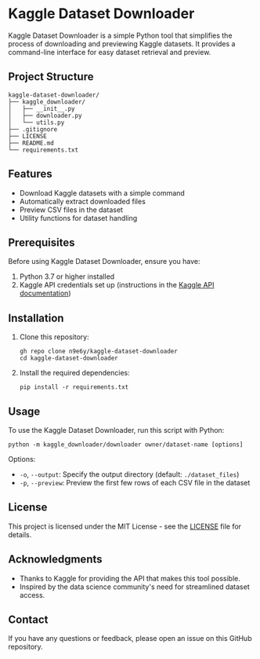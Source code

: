 # Kaggle Dataset Downloader

Kaggle Dataset Downloader is a simple Python tool that simplifies the process of downloading and previewing Kaggle datasets. It provides a command-line interface for easy dataset retrieval and preview.

## Project Structure

```
kaggle-dataset-downloader/
├── kaggle_downloader/
│   ├── __init__.py
│   ├── downloader.py
│   └── utils.py
├── .gitignore
├── LICENSE
├── README.md
└── requirements.txt
```

## Features

- Download Kaggle datasets with a simple command
- Automatically extract downloaded files
- Preview CSV files in the dataset
- Utility functions for dataset handling

## Prerequisites

Before using Kaggle Dataset Downloader, ensure you have:

1. Python 3.7 or higher installed
2. Kaggle API credentials set up (instructions in the [Kaggle API documentation](https://github.com/Kaggle/kaggle-api#api-credentials))

## Installation

1. Clone this repository:
   ```
   gh repo clone n9e6y/kaggle-dataset-downloader
   cd kaggle-dataset-downloader
   ```

2. Install the required dependencies:
   ```
   pip install -r requirements.txt
   ```

## Usage

To use the Kaggle Dataset Downloader, run this script with Python:

```
python -m kaggle_downloader/downloader owner/dataset-name [options]
```

Options:
- `-o`, `--output`: Specify the output directory (default: `./dataset_files`)
- `-p`, `--preview`: Preview the first few rows of each CSV file in the dataset


## License

This project is licensed under the MIT License - see the [LICENSE](LICENSE) file for details.

## Acknowledgments

- Thanks to Kaggle for providing the API that makes this tool possible.
- Inspired by the data science community's need for streamlined dataset access.

## Contact

If you have any questions or feedback, please open an issue on this GitHub repository.